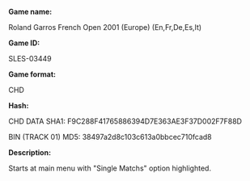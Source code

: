 **Game name:**

Roland Garros French Open 2001 (Europe) (En,Fr,De,Es,It)

**Game ID:**

SLES-03449

**Game format:**

CHD

**Hash:**

CHD DATA SHA1: F9C288F41765886394D7E363AE3F37D002F7F88D

BIN (TRACK 01) MD5: 38497a2d8c103c613a0bbcec710fcad8

**Description:**

Starts at main menu with "Single Matchs" option highlighted.